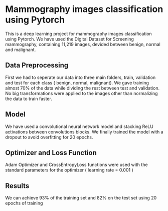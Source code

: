 # Mammography images classification using Pytorch
This is a deep learning project for mammography images classification using Pytorch. We have used the Digital Dataset for Screening mammography, containing 11,219 images, devided between benign, normal and malignant.

## Data Preprocessing 
First we had to seperate our data into three main folders, train, validation and test for each class ( benign, normal, malignant). We gave training almost 70% of the data while dividing the rest between test and validation. <br>
No big transformations were applied to the images other than normalizing the data to train faster.

## Model
We have used a convolutional neural network model and stacking ReLU activations between convolutions blocks. We finally trained the model with a dropout to avoid overfitting for 20 epochs. 

## Optimizer and Loss Function 
Adam Optimizer and CrossEntropyLoss functions were used with the standard parameters for the optimizer ( learning rate = 0.001 )

## Results 
We can achieve 93% of the training set and 82% on the test set using 20 epochs of training
